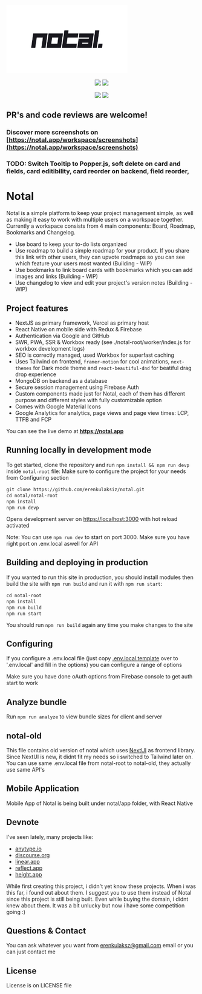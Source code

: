 <img src="./design/notal_logo_banner.png" alt="logo" width="320"/>
<br/>

<p align="center">
    <img src="https://storage.googleapis.com/notal-1df19.appspot.com/cardImages/card_6272972538ca31cd0cf5cd1d?GoogleAccessId=firebase-adminsdk-yyjek%40notal-1df19.iam.gserviceaccount.com&Expires=16447006800&Signature=dgXQmWFHUxBj1G%2BsnGFjmOBog5VYkvX3vwH253rYLD4n58dmY%2BMj78ShTmsPPJmkDW5F3QMKRg0zgRjNCCHzYfwtzjVzkCoCxQqfu%2BzmIrK6vU4zdP4fkdo4SftM7tunRpH9yuJ7PD771qsJXDOKip42MjMejeWlgNYp4KuD7XLanGoXeqYTp40566butmLSjR%2FU5L5gMqzA95Qr2hkWdyLaggLBDaIjIYrvW7B9DGnuO7t8%2Bhj0iuOVjN0XlJO9x5SsDqsTa6CJd0jET3hMz3%2BuXcp%2FzzyR%2F9Z8k92cnvwm%2BT7RKq9RFzzN1Kx7QNmEgjItoltWD1%2BnR0oqyZboKw%3D%3D" width="290">
    <img src="https://storage.googleapis.com/notal-1df19.appspot.com/cardImages/card_627299f338ca31cd0cf5cd27?GoogleAccessId=firebase-adminsdk-yyjek%40notal-1df19.iam.gserviceaccount.com&Expires=16447006800&Signature=VPT%2BEpwr6J3F8TmeDkzov0iNofq0F6AA1iKoRbpIUX6PJ8JBIjgnNG%2BMLI9M2GPkPMlypXqh5Tw6BQvGG3l6pLXBNhVLRn2R7uY8FRpi1kqRvBJt7zIFUE%2Fey2FXucCuBVa9WLL3zr4EiCJylOsT9Ep6Dc2k7ZA0E%2FVMpJeP4uXE%2BoXAXzfrLZ8HIsO0cniyc39rgXGxJ2tpKtpMHh6L501EPVTVven64%2FmXOoC0Tl16HxsoW7X1ilebjUXra98id%2FtwvNOmg8Xn7YgPTGcgVRGcJ%2F4K%2FATu3LT0UsmY5qu7P9HeFjkOlgogLMXDP2Wounij3v0hfuSJDK1E1SkJeg%3D%3D" width="256">
</p>
<p align="center">
    <img src="https://storage.googleapis.com/notal-1df19.appspot.com/cardImages/card_62729a0038ca31cd0cf5cd28?GoogleAccessId=firebase-adminsdk-yyjek%40notal-1df19.iam.gserviceaccount.com&Expires=16447006800&Signature=RawPKsitJ%2Fm%2FsFiZc%2BekWyqjZUtJMQFmPYtyNpuHvfXSFcoBIzphPkwkVHiHHmA%2FePCPoohlmVyLCobKDg0Mq1FpyOofXJH5%2FKmhvWfZ%2FCYYnGKhVUZemp6oSXy%2F5HsAtDlEZk13ekFEJJ0sQwmN3jNqaEPFaTHiBbPc3%2B3mBk5it487RIbMjt90O5frgaehyaqAkpeVOkBqYKiyyjzz0rKKKm51DfbJdE7yjnLgjnGpIhP0mHJvALRpTnrCsXtm8ZvH0rU%2BBXbQV%2FI74jDuxQIIEYbrDOa%2F2Nm91j%2BDjv86ozQ8qPc1ui038W0HdS6eqPJtGKlq2YcL8wC3Cs4L7g%3D%3D" width="256">
    <img src="https://storage.googleapis.com/notal-1df19.appspot.com/cardImages/card_62729a3a38ca31cd0cf5cd2b?GoogleAccessId=firebase-adminsdk-yyjek%40notal-1df19.iam.gserviceaccount.com&Expires=16447006800&Signature=L%2FgCCnXc%2FDBnZ8vzdm8iGTkMV6pBkBS31uEa%2BE88M4wLDpT9g7wrcERinYLHqraxN%2FxsZiaWT4wSqy6HHjW%2Bncsbks%2BDL4N9bReLeMWuuvhu1utCoL7Mfyx17XOUEDE%2FpNuEG949%2FkFcNkyHFBAw%2FIzyuYeoPM9NmZaKzp5wwM81AHhUPTEuFS83nQYcDLHfzgA3F9DDDLtM%2FBH8ylN6Iom7qTls8BXdVLrvLXllaldDuXkSL5FVT08eaz%2FxgG1ExquxIgCZNEymPVSolAhWRimCquq%2FgFyFP46sApM9UE3SCZzrn7K3MkL%2F6AMJ9gkNtk6XttSDj9yQLviNvYc5Zw%3D%3D" width="256">
</p>

## PR's and code reviews are welcome!

### Discover more screenshots on [https://notal.app/workspace/screenshots](https://notal.app/workspace/screenshots)

### TODO: Switch Tooltip to Popper.js, soft delete on card and fields, card editibility, card reorder on backend, field reorder,

# Notal

Notal is a simple platform to keep your project management simple, as well as making it easy to work with multiple users on a workspace together. Currently a workspace consists from 4 main components: Board, Roadmap, Bookmarks and Changelog.

- Use board to keep your to-do lists organized
- Use roadmap to build a simple roadmap for your product. If you share this link with other users, they can upvote roadmaps so you can see which feature your users most wanted (Building - WIP)
- Use bookmarks to link board cards with bookmarks which you can add images and links (Building - WIP)
- Use changelog to view and edit your project's version notes (Building - WIP)

## Project features

- NextJS as primary framework, Vercel as primary host
- React Native on mobile side with Redux & Firebase
- Authentication via Google and GitHub
- SWR, PWA, SSR & Workbox ready (see ./notal-root/worker/index.js for workbox development logs)
- SEO is correctly managed, used Workbox for superfast caching
- Uses Tailwind on frontend, `framer-motion` for cool animations, `next-themes` for Dark mode theme and `react-beautiful-dnd` for beatiful drag drop experience
- MongoDB on backend as a database
- Secure session management using Firebase Auth
- Custom components made just for Notal, each of them has different purpose and different styles with fully customizable option
- Comes with Google Material Icons
- Google Analytics for analytics, page views and page view times: LCP, TTFB and FCP

You can see the live demo at **https://notal.app**

## Running locally in development mode

To get started, clone the repository and run `npm install && npm run devp` inside `notal-root` file:
Make sure to configure the project for your needs from Configuring section

    git clone https://github.com/erenkulaksiz/notal.git
    cd notal/notal-root
    npm install
    npm run devp

Opens development server on [https://localhost:3000](https://localhost:1111) with hot reload activated

Note: You can use `npm run dev` to start on port 3000. Make sure you have right port on .env.local aswell for API

## Building and deploying in production

If you wanted to run this site in production, you should install modules then build the site with `npm run build` and run it with `npm run start`:

    cd notal-root
    npm install
    npm run build
    npm run start

You should run `npm run build` again any time you make changes to the site

## Configuring

If you configure a .env.local file (just copy [.env.local.template](https://github.com/erenkulaksiz/notal/blob/master/notal-root/.env.local.template) over to '.env.local' and fill in the options) you can configure a range of options

Make sure you have done oAuth options from Firebase console to get auth start to work

## Analyze bundle

Run `npm run analyze` to view bundle sizes for client and server

## notal-old

This file contains old version of notal which uses [NextUI](https://nextui.org/) as frontend library. Since NextUI is new, it didnt fit my needs so i switched to Tailwind later on.
You can use same .env.local file from notal-root to notal-old, they actually use same API's

## Mobile Application

Mobile App of Notal is being built under notal/app folder, with React Native

## Devnote

I've seen lately, many projects like:

- [anytype.io](https://anytype.io)
- [discourse.org](https://www.discourse.org)
- [linear.app](https://linear.app)
- [reflect.app](https://reflect.app)
- [height.app](https://height.app)

While first creating this project, i didn't yet know these projects. When i was this far, i found out about them. I suggest you to use them instead of Notal since this project is still being built.
Even while buying the domain, i didnt knew about them. It was a bit unlucky but now i have some competition going :)

## Questions & Contact

You can ask whatever you want from erenkulaksz@gmail.com email or you can just contact me

## License

License is on LICENSE file
